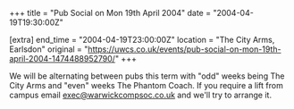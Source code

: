 +++
title = "Pub Social on Mon 19th April 2004"
date = "2004-04-19T19:30:00Z"

[extra]
end_time = "2004-04-19T23:00:00Z"
location = "The City Arms, Earlsdon"
original = "https://uwcs.co.uk/events/pub-social-on-mon-19th-april-2004-1474488952790/"
+++

We will be alternating between pubs this term with "odd" weeks being The City Arms and "even" weeks The Phantom Coach. If you require a lift from campus email exec@warwickcompsoc.co.uk and we'll try to arrange it.


